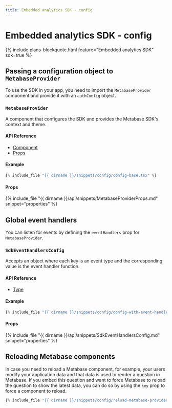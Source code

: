 ```yaml
---
title: Embedded analytics SDK - config
---
```


# Embedded analytics SDK - config

{% include plans-blockquote.html feature="Embedded analytics SDK" sdk=true %}

## Passing a configuration object to `MetabaseProvider`

To use the SDK in your app, you need to import the `MetabaseProvider` component and provide it with an `authConfig` object.

### `MetabaseProvider`

A component that configures the SDK and provides the Metabase SDK's context and theme.

#### API Reference

- [Component](./api/MetabaseProvider.html)
- [Props](./api/MetabaseProviderProps.html)

#### Example

```typescript
{% include_file "{{ dirname }}/snippets/config/config-base.tsx" %}
```

#### Props

{% include_file "{{ dirname }}/api/snippets/MetabaseProviderProps.md" snippet="properties" %}

## Global event handlers

You can listen for events by defining the `eventHandlers` prop for `MetabaseProvider`.

### `SdkEventHandlersConfig`

Accepts an object where each key is an event type and the corresponding value is the event handler function.

#### API Reference

- [Type](./api/SdkEventHandlersConfig.html)

#### Example
```typescript
{% include_file "{{ dirname }}/snippets/config/config-with-event-handlers.tsx" snippet="example" %}
```

#### Props

{% include_file "{{ dirname }}/api/snippets/SdkEventHandlersConfig.md" snippet="properties" %}

## Reloading Metabase components

In case you need to reload a Metabase component, for example, your users modify your application data and that data is used to render a question in Metabase. If you embed this question and want to force Metabase to reload the question to show the latest data, you can do so by using the `key` prop to force a component to reload.

```typescript
{% include_file "{{ dirname }}/snippets/config/reload-metabase-provider.tsx" snippet="example" %}
```
